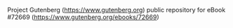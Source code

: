 Project Gutenberg (https://www.gutenberg.org) public repository
for eBook #72669 (https://www.gutenberg.org/ebooks/72669)
